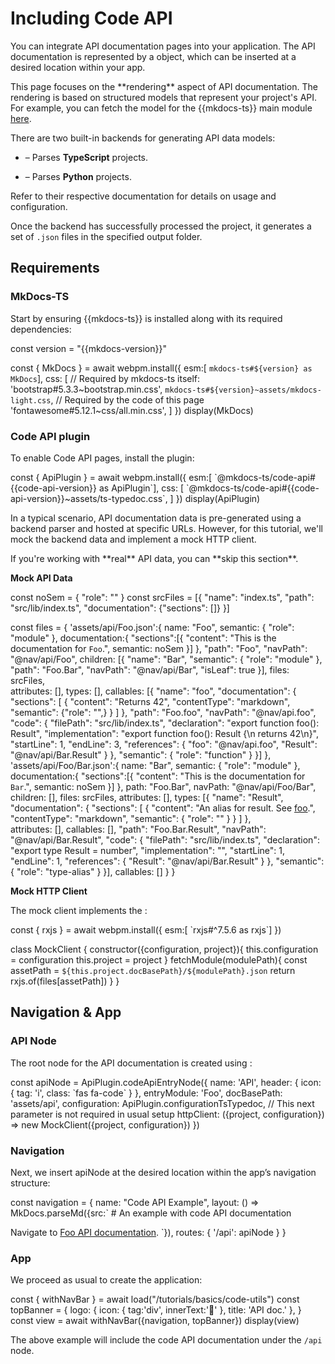 # Including Code API

You can integrate API documentation pages into your application.
The API documentation is represented by a <api-link target='Navigation'></api-link> object, 
which can be inserted at a desired location within your app.

<note level='warning' title="Important">
This page focuses on the **rendering** aspect of API documentation. The rendering is based on structured models that
represent your project's API.
For example, you can fetch the model for the {{mkdocs-ts}} main module
<a target="_blank" href="../assets/api/mkdocs-ts/MainModule.json">here</a>.

There are two built-in backends for generating API data models:

- **<api-link target="MkApiTypescript"></api-link>** – Parses **TypeScript** projects.

- **<api-link target="mkapi_python"></api-link>** – Parses **Python** projects.

Refer to their respective documentation for details on usage and configuration.

Once the backend has successfully processed the project, it generates a set of `.json` files in the specified 
output folder.


</note>

## Requirements

### MkDocs-TS

Start by ensuring {{mkdocs-ts}} is installed along with its required dependencies:

<js-cell>
const version = "{{mkdocs-version}}"

const { MkDocs } = await webpm.install({
    esm:[ `mkdocs-ts#${version} as MkDocs`],
    css: [
        // Required by mkdocs-ts itself:
        'bootstrap#5.3.3~bootstrap.min.css',
        `mkdocs-ts#${version}~assets/mkdocs-light.css`,
        // Required by the code of this page
        'fontawesome#5.12.1~css/all.min.css',
    ]
})
display(MkDocs)
</js-cell>

### Code API plugin

To enable Code API pages, install the <api-link target='CodeApi'></api-link> plugin:

<js-cell>
const { ApiPlugin } = await webpm.install({
    esm:[ `@mkdocs-ts/code-api#{{code-api-version}} as ApiPlugin`],
    css: [
        `@mkdocs-ts/code-api#{{code-api-version}}~assets/ts-typedoc.css`,
    ]
})
display(ApiPlugin)
</js-cell>


In a typical scenario, API documentation data is pre-generated using a backend parser and hosted at specific URLs.
However, for this tutorial, we'll mock the backend data and implement a mock HTTP client.

<note level="hint"> 
If you're working with **real** API data, you can **skip this section**.
</note>

<note level="abstract" title="Mock client" expandable="true" mode="stateful">

**Mock API Data**

<note level='abstract' title="Mock Data" expandable="true" mode="stateful">
<js-cell>
const noSem = { "role": "" }
const srcFiles = [{
    "name": "index.ts",
    "path": "src/lib/index.ts",
    "documentation": {"sections": []}
}]

const files = {
    'assets/api/Foo.json':{
        name: "Foo",
        semantic: { "role": "module" },
        documentation:{
            "sections":[{
                "content": "This is the documentation for `Foo`.",
                semantic: noSem
            }]
        },
        "path": "Foo",
        "navPath": "@nav/api/Foo",
        children: [{
            "name": "Bar",
            "semantic": { "role": "module" },
            "path": "Foo.Bar",
            "navPath": "@nav/api/Bar",
            "isLeaf": true
        }],
        files: srcFiles,       
        attributes: [],
        types: [],
        callables: [{
             "name": "foo",
             "documentation": {
                 "sections": [
                     {
                        "content": "Returns 42", "contentType": "markdown", "semantic": {"role": "",}
                      }
                ]
              },
             "path": "Foo.foo",
             "navPath": "@nav/api.foo",
             "code": {
                 "filePath": "src/lib/index.ts",
                 "declaration": "export function foo(): Result",
                 "implementation": "export function foo(): Result {\n    returns 42\n}",
                 "startLine": 1,
                 "endLine": 3,
                 "references": {
                     "foo": "@nav/api.foo",
                     "Result": "@nav/api/Bar.Result"
                 }
             },
             "semantic": { "role": "function" }
        }]
    },
    'assets/api/Foo/Bar.json':{
            name: "Bar",
            semantic: { "role": "module" },
            documentation:{
                "sections":[{
                    "content": "This is the documentation for `Bar`.",
                    semantic: noSem
                }]
            },
            path: "Foo.Bar",
            navPath: "@nav/api/Foo/Bar",
            children: [],
            files: srcFiles,
            attributes: [],
            types: [{
                 "name": "Result",
                 "documentation": {
                     "sections": [
                         {
                            "content": "An alias for result. See [foo](@nav/api.foo).",
                            "contentType": "markdown", 
                            "semantic": { "role": "" }
                         }
                    ]
                  },    
                 attributes: [],
                 callables: [],
                 "path": "Foo.Bar.Result",
                 "navPath": "@nav/api/Bar.Result",
                 "code": {
                     "filePath": "src/lib/index.ts",
                     "declaration": "export type Result = number",
                     "implementation": "",
                     "startLine": 1,
                     "endLine": 1,
                     "references": {
                         "Result": "@nav/api/Bar.Result"
                     }
                 },
                 "semantic": { "role": "type-alias" }
            }],
            callables: []
        }
}
</js-cell>
</note>

**Mock HTTP Client**

The mock client implements the <api-link target="HttpClientTrait"></api-link>:

<js-cell>
const { rxjs } = await webpm.install({
    esm:[ `rxjs#^7.5.6 as rxjs`]
})

class MockClient {
    constructor({configuration, project}){
        this.configuration = configuration
        this.project = project
    }
    fetchModule(modulePath){
        const assetPath = `${this.project.docBasePath}/${modulePath}.json`
        return rxjs.of(files[assetPath])
    }
}
</js-cell>

</note>

## Navigation & App

### API Node

The root node for the API documentation is created using
<api-link target="codeApiEntryNode"></api-link>:


<js-cell>
const apiNode = ApiPlugin.codeApiEntryNode({
    name: 'API',
    header: {
        icon: { tag: 'i', class: `fas fa-code` }
    },
    entryModule: 'Foo',
    docBasePath: 'assets/api',
    configuration: ApiPlugin.configurationTsTypedoc,
    // This next parameter is not required in usual setup
    httpClient: ({project, configuration}) => new MockClient({project, configuration}) 
})
</js-cell>

### Navigation


Next, we insert apiNode at the desired location within the app’s navigation structure:

<js-cell>
const navigation = {
    name: "Code API Example",
    layout: () => MkDocs.parseMd({src:`
# An example with code API documentation

Navigate to [Foo API documentation](@nav/api).
`}),
    routes: {
        '/api': apiNode
    }
}

</js-cell>

### App

We proceed as usual to create the application:

<js-cell cell-id="app">
const { withNavBar } = await load("/tutorials/basics/code-utils")
const topBanner = {
    logo: {
        icon: { tag:'div', innerText:'📜' },
        title: 'API doc.'
    },
}
const view = await withNavBar({navigation, topBanner})
display(view)
</js-cell>


<cell-output cell-id="app" full-screen="true" style="aspect-ratio: 1 / 1; min-height: 0px;">
</cell-output>


The above example will include the code API documentation under the `/api` node.
